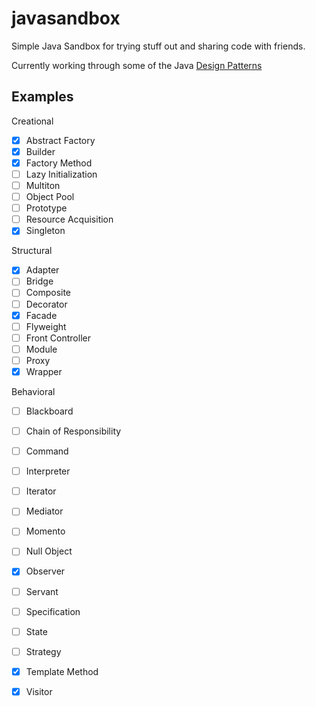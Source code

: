 javasandbox
===========

Simple Java Sandbox for trying stuff out and sharing code with friends.

Currently working through some of the Java <a href="http://en.wikipedia.org/wiki/Software_design_pattern">Design Patterns</a>

Examples
---------
Creational
- [x] Abstract Factory
- [x] Builder
- [x] Factory Method
- [ ] Lazy Initialization
- [ ] Multiton
- [ ] Object Pool
- [ ] Prototype
- [ ] Resource Acquisition
- [x] Singleton

Structural
- [x] Adapter
- [ ] Bridge
- [ ] Composite
- [ ] Decorator
- [x] Facade
- [ ] Flyweight
- [ ] Front Controller
- [ ] Module
- [ ] Proxy
- [x] Wrapper

Behavioral
- [ ] Blackboard
- [ ] Chain of Responsibility
- [ ] Command
- [ ] Interpreter
- [ ] Iterator
- [ ] Mediator
- [ ] Momento
- [ ] Null Object
- [x] Observer
- [ ] Servant
- [ ] Specification
- [ ] State
- [ ] Strategy
- [x] Template Method
- [x] Visitor

